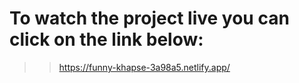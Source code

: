 # To watch the project live you can click on the link below: 
 >> https://funny-khapse-3a98a5.netlify.app/
